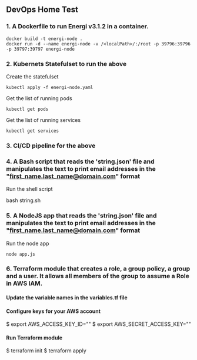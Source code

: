 ## DevOps Home Test

### 1. A Dockerfile to run Energi v3.1.2 in a container.

    docker build -t energi-node .
    docker run -d --name energi-node -v /<localPath>/:/root -p 39796:39796 -p 39797:39797 energi-node

### 2. Kubernets Statefulset to run the above

Create the statefulset

    kubectl apply -f energi-node.yaml

Get the list of running pods

    kubectl get pods

Get the list of running services

    kubectl get services

### 3. CI/CD pipeline for the above

### 4. A Bash script that reads the 'string.json' file and manipulates the text to print email addresses in the "first_name.last_name@domain.com" format

Run the shell script

bash string.sh

### 5. A NodeJS app that reads the 'string.json' file and manipulates the text to print email addresses in the "first_name.last_name@domain.com" format

Run the node app

    node app.js

### 6. Terraform module that creates a role, a group policy, a group and a user. It allows all members of the group to assume a Role in AWS IAM.

#### Update the variable names in the variables.tf file

#### Configure keys for your AWS account

$ export AWS_ACCESS_KEY_ID=""
$ export AWS_SECRET_ACCESS_KEY=""

#### Run Terraform module

$ terraform init
$ terraform apply
